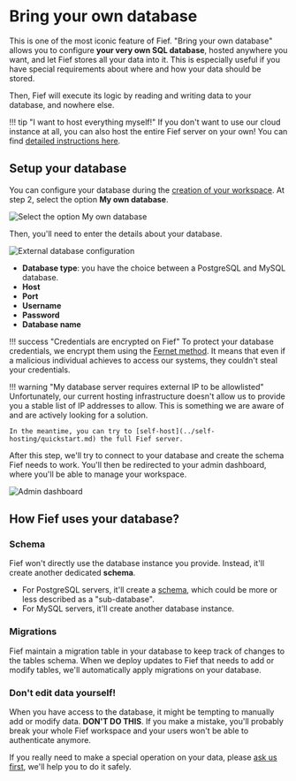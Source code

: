 # Bring your own database

This is one of the most iconic feature of Fief. "Bring your own database" allows you to configure **your very own SQL database**, hosted anywhere you want, and let Fief stores all your data into it. This is especially useful if you have special requirements about where and how your data should be stored.

Then, Fief will execute its logic by reading and writing data to your database, and nowhere else.

!!! tip "I want to host everything myself!"
    If you don't want to use our cloud instance at all, you can also host the entire Fief server on your own! You can find [detailed instructions here](../self-hosting/quickstart.md).

## Setup your database

You can configure your database during the [creation of your workspace](../getting-started/workspace.md). At step 2, select the option **My own database**.

![Select the option My own database](/assets/images/byod-select-type.png)

Then, you'll need to enter the details about your database.

![External database configuration](/assets/images/byod-database-configuration.png)

* **Database type**: you have the choice between a PostgreSQL and MySQL database.
* **Host**
* **Port**
* **Username**
* **Password**
* **Database name**

!!! success "Credentials are encrypted on Fief"
    To protect your database credentials, we encrypt them using the [Fernet method](https://github.com/fernet/spec/). It means that even if a malicious individual achieves to access our systems, they couldn't steal your credentials.

!!! warning "My database server requires external IP to be allowlisted"
    Unfortunately, our current hosting infrastructure doesn't allow us to provide you a stable list of IP addresses to allow. This is something we are aware of and are actively looking for a solution.

    In the meantime, you can try to [self-host](../self-hosting/quickstart.md) the full Fief server.

After this step, we'll try to connect to your database and create the schema Fief needs to work. You'll then be redirected to your admin dashboard, where you'll be able to manage your workspace.

![Admin dashboard](/assets/images/admin-dashboard.png)

## How Fief uses your database?

### Schema

Fief won't directly use the database instance you provide. Instead, it'll create another dedicated **schema**.

* For PostgreSQL servers, it'll create a [schema](https://www.postgresql.org/docs/current/ddl-schemas.html), which could be more or less described as a "sub-database".
* For MySQL servers, it'll create another database instance.

### Migrations

Fief maintain a migration table in your database to keep track of changes to the tables schema. When we deploy updates to Fief that needs to add or modify tables, we'll automatically apply migrations on your database.

### Don't edit data yourself!

When you have access to the database, it might be tempting to manually add or modify data. **DON'T DO THIS**. If you make a mistake, you'll probably break your whole Fief workspace and your users won't be able to authenticate anymore.

If you really need to make a special operation on your data, please [ask us first](https://github.com/fief-dev/fief/discussions), we'll help you to do it safely.
